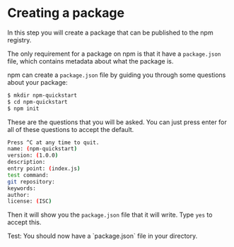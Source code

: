 # Creating a package

In this step you will create a package that can be published to the npm registry.

The only requirement for a package on npm is that it have a `package.json` file,
which contains metadata about what the package is.

npm can create a `package.json` file by guiding you through some questions about
your package:

```sh
$ mkdir npm-quickstart
$ cd npm-quickstart
$ npm init
```

These are the questions that you will be asked. You can just press enter for all
of these questions to accept the default.
```sh
Press ^C at any time to quit.
name: (npm-quickstart)
version: (1.0.0)
description:
entry point: (index.js)
test command:
git repository:
keywords:
author:
license: (ISC)
```

Then it will show you the `package.json` file that it will write. Type `yes` to
accept this.

<div class="test">
Test: You should now have a `package.json` file in your directory.
</div>
